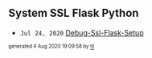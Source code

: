 ## System SSL Flask Python


* <code>Jul 24, 2020</code> [Debug-Ssl-Flask-Setup](2020-07-24T20-14-55-debug-ssl-flask-setup.md)

<sup><sub>generated 4 Aug 2020 19:09:58 by <a href='https://github.com/senorprogrammer/til'>til</a></sub></sup>
